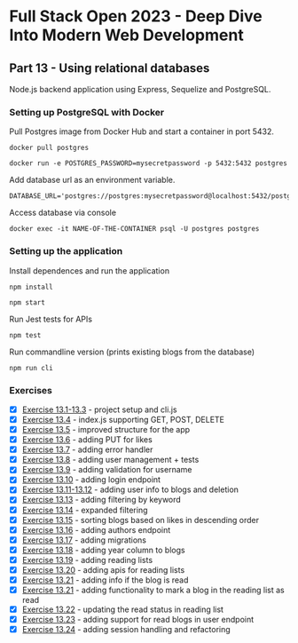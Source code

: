 # Full Stack Open 2023 - Deep Dive Into Modern Web Development

## Part 13 - Using relational databases

Node.js backend application using Express, Sequelize and PostgreSQL.

### Setting up PostgreSQL with Docker

Pull Postgres image from Docker Hub and start a container in port 5432.

    docker pull postgres
    
    docker run -e POSTGRES_PASSWORD=mysecretpassword -p 5432:5432 postgres

Add database url as an environment variable.

    DATABASE_URL='postgres://postgres:mysecretpassword@localhost:5432/postgres'

Access database via console 

    docker exec -it NAME-OF-THE-CONTAINER psql -U postgres postgres

### Setting up the application 

Install dependences and run the application

    npm install 

    npm start

Run Jest tests for APIs

    npm test

Run commandline version (prints existing blogs from the database)

    npm run cli

### Exercises

- [x] [Exercise 13.1-13.3](https://github.com/ruusukivi/fullstack-part13-postgresql/tree/13.1-13.3) -  project setup and cli.js
- [x] [Exercise 13.4](https://github.com/ruusukivi/fullstack-part13-postgresql/tree/13.4) -  index.js supporting GET, POST, DELETE
- [x] [Exercise 13.5](https://github.com/ruusukivi/fullstack-part13-postgresql/tree/13.5) -  improved structure for the app
- [x] [Exercise 13.6](https://github.com/ruusukivi/fullstack-part13-postgresql/tree/13.6) -  adding PUT for likes
- [x] [Exercise 13.7](https://github.com/ruusukivi/fullstack-part13-postgresql/tree/13.7) -  adding error handler
- [x] [Exercise 13.8](https://github.com/ruusukivi/fullstack-part13-postgresql/tree/13.8) -  adding user management + tests
- [x] [Exercise 13.9](https://github.com/ruusukivi/fullstack-part13-postgresql/tree/13.9) -  adding validation for username
- [x] [Exercise 13.10](https://github.com/ruusukivi/fullstack-part13-postgresql/tree/13.10) -  adding login endpoint 
- [x] [Exercise 13.11-13.12](https://github.com/ruusukivi/fullstack-part13-postgresql/tree/13.11) - adding user info to blogs and deletion
- [x] [Exercise 13.13](https://github.com/ruusukivi/fullstack-part13-postgresql/tree/13.13) -  adding filtering by keyword
- [x] [Exercise 13.14](https://github.com/ruusukivi/fullstack-part13-postgresql/tree/13.14) -  expanded filtering
- [x] [Exercise 13.15](https://github.com/ruusukivi/fullstack-part13-postgresql/tree/13.15) -  sorting blogs based on likes in descending order
- [x] [Exercise 13.16](https://github.com/ruusukivi/fullstack-part13-postgresql/tree/13.16) -  adding  authors endpoint
- [x] [Exercise 13.17](https://github.com/ruusukivi/fullstack-part13-postgresql/tree/13.17) -  adding migrations
- [x] [Exercise 13.18](https://github.com/ruusukivi/fullstack-part13-postgresql/tree/13.18) -  adding  year column to blogs
- [x] [Exercise 13.19](https://github.com/ruusukivi/fullstack-part13-postgresql/tree/13.19) -  adding  reading lists
- [x] [Exercise 13.20](https://github.com/ruusukivi/fullstack-part13-postgresql/tree/13.20) -  adding  apis for reading lists
- [x] [Exercise 13.21](https://github.com/ruusukivi/fullstack-part13-postgresql/tree/13.20) -  adding info if the blog is read
- [x] [Exercise 13.21](https://github.com/ruusukivi/fullstack-part13-postgresql/tree/13.20) -  adding functionality to mark a blog in the reading list as read
- [x] [Exercise 13.22](https://github.com/ruusukivi/fullstack-part13-postgresql/tree/13.22) -  updating the read status in reading list
- [x] [Exercise 13.23](https://github.com/ruusukivi/fullstack-part13-postgresql/tree/13.23) -  adding support for read blogs in user endpoint
- [x] [Exercise 13.24](https://github.com/ruusukivi/fullstack-part13-postgresql) -  adding session handling and refactoring
